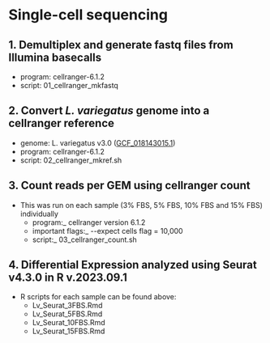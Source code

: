 
# Single-cell sequencing

## 1. Demultiplex and generate fastq files from Illumina basecalls
- program: cellranger-6.1.2
- script: 01_cellranger_mkfastq

## 2. Convert *L. variegatus* genome into a cellranger reference
- genome: L. variegatus v3.0 ([GCF_018143015.1](https://www.ncbi.nlm.nih.gov/assembly/GCF_018143015.1))
- program: cellranger-6.1.2
- script: 02_cellranger_mkref.sh

## 3. Count reads per GEM using cellranger count
- This was run on each sample (3% FBS, 5% FBS, 10% FBS and 15% FBS) individually 
    - program:_ cellranger version 6.1.2
    - important flags:_ --expect cells flag = 10,000
    - script:_ 03_cellranger_count.sh

## 4. Differential Expression analyzed using Seurat v4.3.0 in R v.2023.09.1
- R scripts for each sample can be found above:
    - Lv_Seurat_3FBS.Rmd
    - Lv_Seurat_5FBS.Rmd
    - Lv_Seurat_10FBS.Rmd
    - Lv_Seurat_15FBS.Rmd
